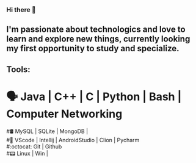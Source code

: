 ### Hi there 👋

## I'm passionate about technologics and love to learn and explore new things, currently looking my first opportunity to study and specialize.


## Tools:
# 🗣 Java | C++ | C | Python | Bash | Computer Networking <br />
#🛢️ MySQL | SQLite | MongoDB | <br />
#🎲 VScode | Intellij | AndroidStudio | Clion | Pycharm <br />
#:octocat: Git | Github <br />
#📟 Linux | Win |


